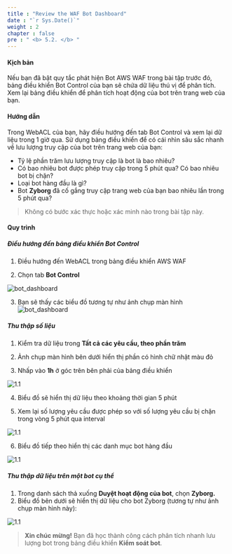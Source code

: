 ```yaml
---
title : "Review the WAF Bot Dashboard"
date : "`r Sys.Date()`"
weight : 2
chapter : false
pre : " <b> 5.2. </b> "
---
```


#### Kịch bản

Nếu bạn đã bật quy tắc phát hiện Bot AWS WAF trong bài tập trước đó, bảng điều khiển Bot Control của bạn sẽ chứa dữ liệu thú vị để phân tích. Xem lại bảng điều khiển để phân tích hoạt động của bot trên trang web của bạn.

#### Hướng dẫn

Trong WebACL của bạn, hãy điều hướng đến tab Bot Control và xem lại dữ liệu trong 1 giờ qua. Sử dụng bảng điều khiển để có cái nhìn sâu sắc nhanh về lưu lượng truy cập của bot trên trang web của bạn:
- Tỷ lệ phần trăm lưu lượng truy cập là bot là bao nhiêu?
- Có bao nhiêu bot được phép truy cập trong 5 phút qua? Có bao nhiêu bot bị chặn?
- Loại bot hàng đầu là gì?
- Bot **Zyborg** đã cố gắng truy cập trang web của bạn bao nhiêu lần trong 5 phút qua?

> Không có bước xác thực hoặc xác minh nào trong bài tập này.

#### Quy trình
##### Điều hướng đến bảng điều khiển Bot Control

1. Điều hướng đến WebACL trong bảng điều khiển AWS WAF

2. Chọn tab **Bot Control**

![bot_dashboard](/images/5/2/bot_dashboard.png)

3. Bạn sẽ thấy các biểu đồ tương tự như ảnh chụp màn hình
![bot_dashboard](/images/5/2/bot-dashboard_2.png)

##### Thu thập số liệu

1. Kiểm tra dữ liệu trong **Tất cả các yêu cầu, theo phần trăm**

2. Ảnh chụp màn hình bên dưới hiển thị phần có hình chữ nhật màu đỏ

3. Nhấp vào **1h** ở góc trên bên phải của bảng điều khiển

![1.1](/images/5/2/s2.png)

4. Biểu đồ sẽ hiển thị dữ liệu theo khoảng thời gian 5 phút

5. Xem lại số lượng yêu cầu được phép so với số lượng yêu cầu bị chặn trong vòng 5 phút qua interval

![1.1](/images/5/2/s5.png)

6. Biểu đồ tiếp theo hiển thị các danh mục bot hàng đầu

![1.1](/images/5/2/s6.png)
##### Thu thập dữ liệu trên một bot cụ thể

1. Trong danh sách thả xuống **Duyệt hoạt động của bot**, chọn **Zyborg.**
2. Biểu đồ bên dưới sẽ hiển thị dữ liệu cho bot Zyborg (tương tự như ảnh chụp màn hình này):

![1.1](/images/5/2/collect_data_s2.png)
> **Xin chúc mừng!** Bạn đã học thành công cách phân tích nhanh lưu lượng bot trong bảng điều khiển **Kiểm soát bot**.